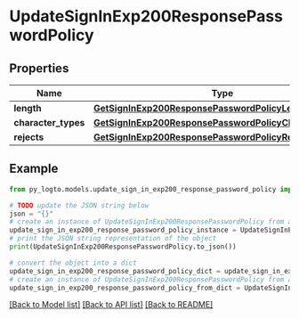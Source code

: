 # UpdateSignInExp200ResponsePasswordPolicy


## Properties

Name | Type | Description | Notes
------------ | ------------- | ------------- | -------------
**length** | [**GetSignInExp200ResponsePasswordPolicyLength**](GetSignInExp200ResponsePasswordPolicyLength.md) |  | [optional] 
**character_types** | [**GetSignInExp200ResponsePasswordPolicyCharacterTypes**](GetSignInExp200ResponsePasswordPolicyCharacterTypes.md) |  | [optional] 
**rejects** | [**GetSignInExp200ResponsePasswordPolicyRejects**](GetSignInExp200ResponsePasswordPolicyRejects.md) |  | [optional] 

## Example

```python
from py_logto.models.update_sign_in_exp200_response_password_policy import UpdateSignInExp200ResponsePasswordPolicy

# TODO update the JSON string below
json = "{}"
# create an instance of UpdateSignInExp200ResponsePasswordPolicy from a JSON string
update_sign_in_exp200_response_password_policy_instance = UpdateSignInExp200ResponsePasswordPolicy.from_json(json)
# print the JSON string representation of the object
print(UpdateSignInExp200ResponsePasswordPolicy.to_json())

# convert the object into a dict
update_sign_in_exp200_response_password_policy_dict = update_sign_in_exp200_response_password_policy_instance.to_dict()
# create an instance of UpdateSignInExp200ResponsePasswordPolicy from a dict
update_sign_in_exp200_response_password_policy_from_dict = UpdateSignInExp200ResponsePasswordPolicy.from_dict(update_sign_in_exp200_response_password_policy_dict)
```
[[Back to Model list]](../README.md#documentation-for-models) [[Back to API list]](../README.md#documentation-for-api-endpoints) [[Back to README]](../README.md)


